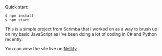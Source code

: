 Quick start:

```
$ npm install
$ npm start
````

This is a simple project from Scrimba that I worked on as a way to brush up on my basic JavaScript as I've been doing a lot of coding in C# and Python recently.

You can view the site live on [Netlify](https://chipper-kataifi-1a72a3.netlify.app/)

